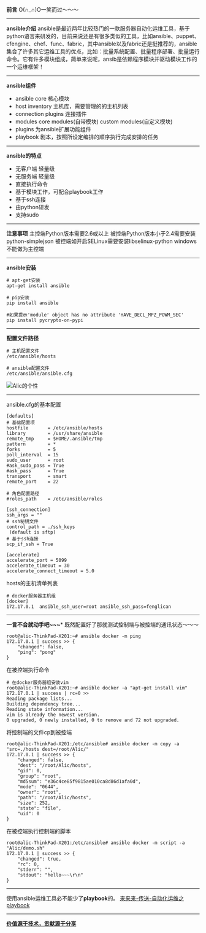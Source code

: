 **前言**
O(∩_∩)O一笑而过～～～
___
**ansible介绍**
ansible是最近两年比较热门的一款服务器自动化运维工具，基于python语言来研发的，目前来说还是有很多类似的工具，比如ansible、puppet、cfengine、chef、func、fabric，其中ansible以及fabric还是挺推荐的，ansible集合了许多其它运维工具的优点，比如：批量系统配置、批量程序部署、批量运行命令。它有许多模块组成，简单来说呢，ansib是依赖程序模块并驱动模块工作的一个运维框架！
___
**ansible组件**
- ansible core
核心模块
- host inventory
主机库，需要管理的的主机列表
- connection plugins
连接插件
- modules
core modules(自带模块)
custom modules(自定义模块)
- plugins
为ansible扩展功能组件
- playbook
剧本，按照所设定编排的顺序执行完成安排的任务

___

**ansible的特点**
- 无客户端 轻量级
- 无服务端 轻量级
- 直接执行命令
- 基于模块工作，可配合playbook工作
- 基于ssh连接
- 由python研发
- 支持sudo
___
**注意事项**
主控端Python版本需要2.6或以上
被控端Python版本小于2.4需要安装python-simplejson
被控端如开启SELinux需要安装libselinux-python
windows不能做为主控端
___
**ansible安装**
~~~
# apt-get安装
apt-get install ansible

# pip安装
pip install ansible

#如果提示'module' object has no attribute 'HAVE_DECL_MPZ_POWM_SEC'
pip install pycrypto-on-pypi
~~~
___
**配置文件路径**
~~~
# 主机配置文件
/etc/ansible/hosts

# ansible配置文件
/etc/ansible/ansible.cfg
~~~
![Alic的个性](http://upload-images.jianshu.io/upload_images/1678789-b70f9ac516acd4f2.png?imageMogr2/auto-orient/strip%7CimageView2/2/w/1240)
___
ansible.cfg的基本配置
~~~
[defaults]
# 基础配置项
hostfile       = /etc/ansible/hosts
library        = /usr/share/ansible
remote_tmp     = $HOME/.ansible/tmp
pattern        = *
forks          = 5
poll_interval  = 15
sudo_user      = root
#ask_sudo_pass = True
#ask_pass      = True
transport      = smart
remote_port    = 22

# 角色配置路径
#roles_path    = /etc/ansible/roles

[ssh_connection]
ssh_args = ""
# ssh秘钥文件
control_path = ./ssh_keys
 (default is sftp)
# 基于ssh连接
scp_if_ssh = True

[accelerate]
accelerate_port = 5099
accelerate_timeout = 30
accelerate_connect_timeout = 5.0
~~~
hosts的主机清单列表
~~~
# docker服务器主机组
[docker]
172.17.0.1  ansible_ssh_user=root ansible_ssh_pass=fenglican
~~~
___

**一言不合就动手吧~~~***
既然配置好了那就测试控制端与被控端的通讯状态～～～
~~~
root@alic-ThinkPad-X201:~# ansible docker -m ping
172.17.0.1 | success >> {
    "changed": false, 
    "ping": "pong"
}
~~~
在被控端执行命令
~~~
# 在docker服务器组安装vim
root@alic-ThinkPad-X201:~# ansible docker -a "apt-get install vim"
172.17.0.1 | success | rc=0 >>
Reading package lists...
Building dependency tree...
Reading state information...
vim is already the newest version.
0 upgraded, 0 newly installed, 0 to remove and 72 not upgraded.
~~~

将控制端的文件cp到被控端
~~~
root@alic-ThinkPad-X201:/etc/ansible# ansible docker -m copy -a "src=./hosts dest=/root/Alic/"
172.17.0.1 | success >> {
    "changed": false, 
    "dest": "/root/Alic/hosts", 
    "gid": 0, 
    "group": "root", 
    "md5sum": "e36c4ce85f9815ae010ca8d86d1afa0d", 
    "mode": "0644", 
    "owner": "root", 
    "path": "/root/Alic/hosts", 
    "size": 252, 
    "state": "file", 
    "uid": 0
}

~~~
在被控端执行控制端的脚本
~~~
root@alic-ThinkPad-X201:/etc/ansible# ansible docker -m script -a "Alic/demo.sh"
172.17.0.1 | success >> {
    "changed": true, 
    "rc": 0, 
    "stderr": "", 
    "stdout": "hello~~~\r\n"
}
~~~
___
使用ansible运维工具必不能少了**playbook**的。
[来来来-传送-自动化运维之playbook](http://www.jianshu.com/p/07bd3a336a26)
___
**[价值源于技术，贡献源于分享](https://github.com/alicfeng)**
